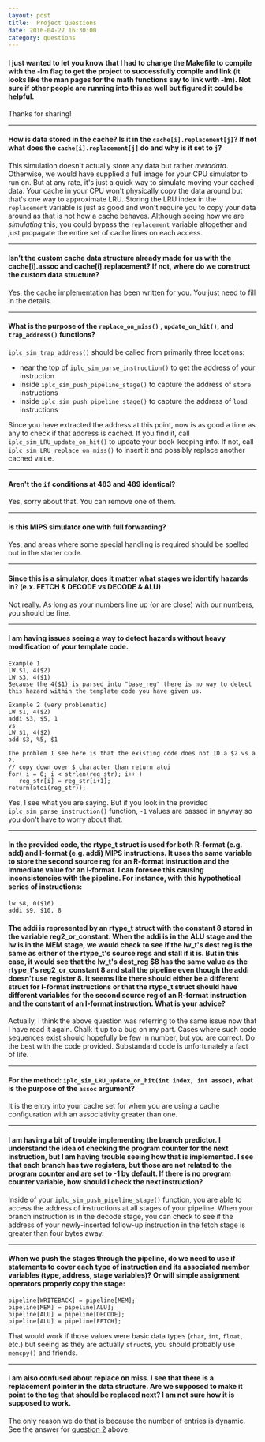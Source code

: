 ```yaml
---
layout: post
title:  Project Questions
date: 2016-04-27 16:30:00
category: questions
---
```


<a id="Q1"></a>

#### I just wanted to let you know that I had to change the Makefile to compile with the -lm flag to get the project to successfully compile and link (it looks like the man pages for the math functions say to link with -lm).  Not sure if other people are running into this as well but figured it could be helpful.

Thanks for sharing!

---------------------------------------

<a id="Q2"></a>

#### How is data stored in the cache? Is it in the `cache[i].replacement[j]`? If not what does the `cache[i].replacement[j]` do and why is it set to `j`?

This simulation doesn't actually store any data but rather *metadata*.
Otherwise, we would have supplied a full image for your CPU simulator to run on.
But at any rate, it's just a quick way to simulate moving your cached data.
Your cache in your CPU won't physically copy the data around but that's one way to approximate LRU.
Storing the LRU index in the `replacement` variable is just as good and won't require you to copy your data around as that is not how a cache behaves.
Although seeing how we are *simulating* this, you could bypass the `replacement` variable altogether and just propagate the entire set of cache lines on each access.

---------------------------------------

<a id="Q3"></a>

#### Isn't the custom cache data structure already made for us with the cache[i].assoc and cache[i].replacement? If not, where do we construct the custom data structure?

Yes, the cache implementation has been written for you.
You just need to fill in the details.

---------------------------------------

<a id="Q4"></a>

#### What is the purpose of the `replace_on_miss()` , `update_on_hit()`, and `trap_address()` functions?

`iplc_sim_trap_address()` should be called from primarily three locations:

* near the top of `iplc_sim_parse_instruction()` to get the address of your instruction
* inside `iplc_sim_push_pipeline_stage()` to capture the address of `store` instructions
* inside `iplc_sim_push_pipeline_stage()` to capture the address of `load` instructions

Since you have extracted the address at this point, now is as good a time as any to check if that address is cached.
If you find it, call `iplc_sim_LRU_update_on_hit()` to update your book-keeping info.
If not, call `iplc_sim_LRU_replace_on_miss()` to insert it and possibly replace another cached value.

---------------------------------------

<a id="Q5"></a>

#### Aren't the `if` conditions at 483 and 489 identical?

Yes, sorry about that.  You can remove one of them.

---------------------------------------

<a id="Q6"></a>

#### Is this MIPS simulator one with full forwarding?

Yes, and areas where some special handling is required should be spelled out in the starter code.

---------------------------------------

<a id="Q7"></a>

#### Since this is a simulator, does it matter what stages we identify hazards in? (e.x. FETCH & DECODE vs DECODE & ALU)

Not really.  As long as your numbers line up (or are close) with our numbers, you should be fine.

---------------------------------------

<a id="Q8"></a>

#### I am having issues seeing a way to detect hazards without heavy modification of your template code.
```
Example 1
LW $1, 4($2)
LW $3, 4($1)
Because the 4($1) is parsed into "base_reg" there is no way to detect this hazard within the template code you have given us. 

Example 2 (very problematic)
LW $1, 4($2)
addi $3, $5, 1
vs 
LW $1, 4($2)
add $3, %5, $1

The problem I see here is that the existing code does not ID a $2 vs a 2.
// copy down over $ character than return atoi
for( i = 0; i < strlen(reg_str); i++ )
   reg_str[i] = reg_str[i+1];
return(atoi(reg_str));
```
Yes, I see what you are saying.  But if you look in the provided `iplc_sim_parse_instruction()` function, `-1` values are passed in anyway so you don't have to worry about that.

---------------------------------------

<a id="Q9"></a>

#### In the provided code, the rtype_t struct is used for both R-format (e.g. add) and I-format (e.g. addi) MIPS instructions. It uses the same variable to store the second source reg for an R-format instruction and the immediate value for an I-format. I can foresee this causing inconsistencies with the pipeline. For instance, with this hypothetical series of instructions:
```
lw $8, 0($16)
addi $9, $10, 8
```

#### The addi is represented by an rtype_t struct with the constant 8 stored in the variable reg2_or_constant. When the addi is in the ALU stage and the lw is in the MEM stage, we would check to see if the lw_t's dest reg is the same as either of the rtype_t's source regs and stall if it is. But in this case, it would see that the lw_t's dest_reg $8 has the same value as the rtype_t's reg2_or_constant 8 and stall the pipeline even though the addi doesn't use register 8. It seems like there should either be a different struct for I-format instructions or that the rtype_t struct should have different variables for the second source reg of an R-format instruction and the constant of an I-format instruction. What is your advice?


Actually, I think the above question was referring to the same issue now that I have read it again.
Chalk it up to a bug on my part.
Cases where such code sequences exist should hopefully be few in number, but you are correct.
Do the best with the code provided.
Substandard code is unfortunately a fact of life.

---------------------------------------

<a id="Q10"></a>

#### For the method: `iplc_sim_LRU_update_on_hit(int index, int assoc)`, what is the purpose of the `assoc` argument?

It is the entry into your cache set for when you are using a cache configuration with an associativity greater than one.

---------------------------------------

<a id="Q11"></a>

#### I am having a bit of trouble implementing the branch predictor. I understand the idea of checking the program counter for the next instruction, but I am having trouble seeing how that is implemented. I see that each branch has two registers, but those are not related to the program counter and are set to -1 by default. If there is no program counter variable, how should I check the next instruction?

Inside of your `iplc_sim_push_pipeline_stage()` function, you are able to access the address of instructions at all stages of your pipeline.
When your branch instruction is in the decode stage, you can check to see if the address of your newly-inserted follow-up instruction in the fetch stage is greater than four bytes away.

---------------------------------------

<a id="Q12"></a>

#### When we push the stages through the pipeline, do we need to use if statements to cover each type of instruction and its associated member variables (type, address, stage variables)? Or will simple assignment operators properly copy the stage:
```
pipeline[WRITEBACK] = pipeline[MEM];
pipeline[MEM] = pipeline[ALU];
pipeline[ALU] = pipeline[DECODE];
pipeline[ALU] = pipeline[FETCH];
```

That would work if those values were basic data types (`char`, `int`, `float`, etc.) but seeing as they are actually `struct`s, you should probably use `memcpy()` and friends.

---------------------------------------

<a id="Q13"></a>

#### I am also confused about replace on miss. I see that there is a replacement pointer in the data structure. Are we supposed to make it point to the tag that should be replaced next? I am not sure how it is supposed to work.

The only reason we do that is because the number of entries is dynamic.
See the answer for <a href="#Q2">question 2</a> above.
